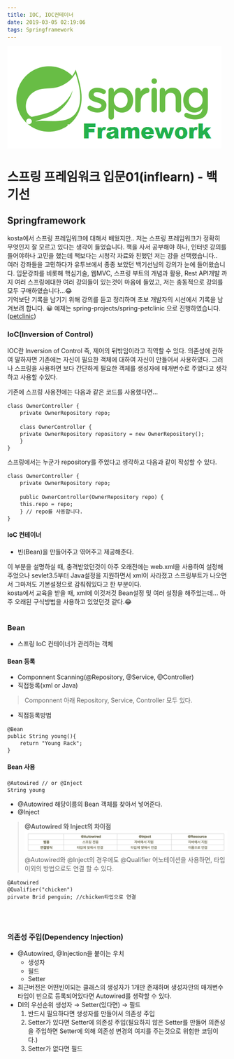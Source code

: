 ```yaml
---
title: IOC, IOC컨테이너
date: 2019-03-05 02:19:06
tags: Springframework
---
```


![springf](/images/springframwork-logo.png)
# 스프링 프레임워크 입문01(inflearn) - 백기선 
## Springframework

kosta에서 스프링 프레임워크에 대해서 배웠지만.. 저는 스프링 프레임워크가 정확히 무엇인지 잘 모르고 있다는 생각이 들었습니다.
책을 사서 공부해야 하나, 인터넷 강의를 들어야하나 고민을 했는데 책보다는 시청각 자료와 친했던 저는 강을 선택했습니다..<br>
여러 강좌들을 고민하다가 유투브에서 종종 보았던 백기선님의 강의가 눈에 들어왔습니다.
입문강좌를 비롯해 핵심기술, 웹MVC, 스프링 부트의 개념과 활용, Rest API개발 까지 여러 스프링에대한 여러 강의들이 있는것이 마음에 들었고, 저는 충동적으로 강의를 모두 구매하였습니다...😂<br>
기억보단 기록을 남기기 위해 강의를 듣고 정리하며 초보 개발자의 시선에서 기록을 남겨보려 합니다. 😀
예제는 spring-projects/spring-petclinic 으로 진행하였습니다. ([petclinic](https://github.com/spring-projects/spring-petclinic))

### IoC(Inversion of Control)
IOC란 Inversion of Control 즉, 제어의 뒤밖임이라고 직역할 수 있다.
의존성에 관하여 말하자면 기존에는 자신이 필요한 객체에 대하여 자신이 만들어서 사용하였다.
그러나 스프링을 사용하면 보다 간단하게 필요한 객체를 생성자에 매개변수로 주었다고 생각하고 사용할 수있다.

기존에 스프링 사용전에는 다음과 같은 코드를 사용했다면...
```
class OwnerController { 
    private OwnerRepository repo; 
    
    class OwnerController { 
    private OwnerRepository repository = new OwnerRepository(); 
    }
}
```
스프링에서는 누군가 repository를 주었다고 생각하고 다음과 같이 작성할 수 있다.
```
class OwnerController { 
    private OwnerRepository repo; 

    public OwnerController(OwnerRepository repo) { 
    this.repo = repo; 
    } // repo를 사용합니다. 
}
```

#### IoC 컨테이너
- 빈(Bean)을 만들어주고 엮어주고 제공해준다.

이 부분을 설명하실 때, 충격받았던것이 아주 오래전에는 web.xml을 사용하여 설정해주었으나 sevlet3.5부터 Java설정을 지원하면서 xml이 사라졌고 스프링부트가 나오면서 그마저도 기본설정으로 감춰줘있다고 한 부분이다.   
kosta에서 교육을 받을 때, xml에 이것저것 Bean설정 및 여러 설정을 해주었는데... 아주 오래된 구식방법을 사용하고 있었던것 같다.😂
<br><br>

### Bean
- 스프링 IoC 컨테이너가 관리하는 객체

#### Bean 등록
- Componnent Scanning(@Repository, @Service, @Controller)
- 직접등록(xml or Java)

>Componnent 아래 Repository, Service, Controller 모두 있다.

- 직접등록방법

```
@Bean
public String young(){
    return "Young Rack";
}
```

#### Bean 사용
```
@Autowired // or @Inject
String young
```
- @Autowired 해당이름의 Bean 객체를 찾아서 넣어준다.
- @Inject

> **@Autowired 와 Inject의 차이점**
![spring](/images/springi/springi01-01.png)@Autowired와 @Inject의 경우에도 @Qualifier 어노테이션을 사용하면, 타입 이외의 방법으로도 연결 할 수 있다.
```
@Autowired
@Qualifier("chicken")
pirvate Brid penguin; //chicken타입으로 연결 
```
<br><br>

### 의존성 주입(Dependency Injection)
- @Autowired, @Injection을 붙이는 우치
    - 생성자
    - 필드
    - Setter 
- 최근버전은 어떤빈이되는 클래스의 생성자가 1개만 존재하며 생성자안의 매개변수 타입이 빈으로 등록되어있다면 Autowired를 생략할 수 있다.
- DI의 우선순위 생성자 → Setter(있다면) → 필드
    1. 반드시 필요하다면 생성자를 만들어서 의존성 주입
    2. Setter가 있다면 Setter에 의존성 주입(필요하지 않은 Setter를 만들어 의존성을 주입하면 Setter에 의해 의존성 변경의 여지를 주는것으로 위험한 코딩이다.)
    3. Setter가 없다면 필드
 <br><br>